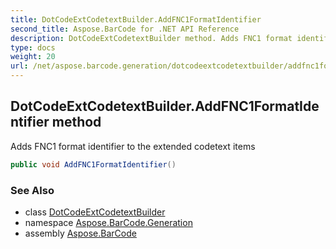```yaml
---
title: DotCodeExtCodetextBuilder.AddFNC1FormatIdentifier
second_title: Aspose.BarCode for .NET API Reference
description: DotCodeExtCodetextBuilder method. Adds FNC1 format identifier to the extended codetext items
type: docs
weight: 20
url: /net/aspose.barcode.generation/dotcodeextcodetextbuilder/addfnc1formatidentifier/
---
```

## DotCodeExtCodetextBuilder.AddFNC1FormatIdentifier method

Adds FNC1 format identifier to the extended codetext items

```csharp
public void AddFNC1FormatIdentifier()
```

### See Also

* class [DotCodeExtCodetextBuilder](../)
* namespace [Aspose.BarCode.Generation](../../../aspose.barcode.generation/)
* assembly [Aspose.BarCode](../../../)


